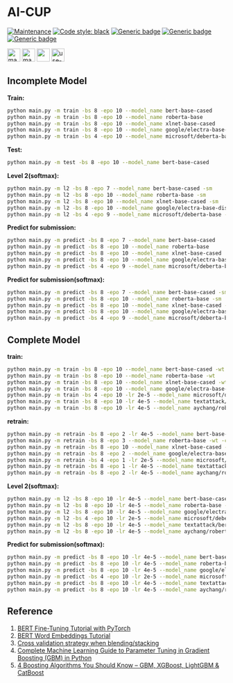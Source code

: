 # AI-CUP

[![Maintenance](https://img.shields.io/badge/Maintained%3F-yes-green.svg)](https://GitHub.com/Naereen/StrapDown.js/graphs/commit-activity)
[![Code style: black](https://img.shields.io/badge/code%20style-black-000000.svg)](https://github.com/psf/black)
[![Generic badge](https://img.shields.io/badge/Model-passing-green.svg)](https://shields.io/)
[![Generic badge](https://img.shields.io/badge/Plotting-passing-green.svg)](https://shields.io/)
[![Generic badge](https://img.shields.io/badge/dataset-passing-green.svg)](https://shields.io/)

[<img src="https://ForTheBadge.com/images/badges/made-with-python.svg" alt="made with python" width="" height="30px">](https://www.python.org/)
[<img src="https://img.shields.io/badge/Made%20with-Jupyter-orange?style=for-the-badge&logo=Jupyter" alt="made with jupyter" width="px" height="30px">](https://jupyter.org/try)
[<img src="https://img.shields.io/badge/PyTorch-%23EE4C2C.svg?style=for-the-badge&logo=PyTorch&logoColor=white" width="px" height="30px">](https://pytorch.org/)
[<img src="https://ForTheBadge.com/images/badges/uses-git.svg" alt="use-git" width="px" height="30px">](https://git-scm.com/)

## Incomplete Model

**Train:**

```bash
python main.py -m train -bs 8 -epo 10 --model_name bert-base-cased
python main.py -m train -bs 8 -epo 10 --model_name roberta-base
python main.py -m train -bs 8 -epo 10 --model_name xlnet-base-cased
python main.py -m train -bs 8 -epo 10 --model_name google/electra-base-discriminator
python main.py -m train -bs 4 -epo 10 --model_name microsoft/deberta-base
```

**Test:**

```bash
python main.py -m test -bs 8 -epo 10 --model_name bert-base-cased
```

<!-- **Level 2:**

```bash
python main.py -m l2 -bs 8 -epo 7 --model_name bert-base-cased
python main.py -m l2 -bs 8 -epo 10 --model_name roberta-base
python main.py -m l2 -bs 8 -epo 10 --model_name xlnet-base-cased
python main.py -m l2 -bs 8 -epo 10 --model_name google/electra-base-discriminator
python main.py -m l2 -bs 4 -epo 9 --model_name microsoft/deberta-base
``` -->

**Level 2(softmax):**

```bash
python main.py -m l2 -bs 8 -epo 7 --model_name bert-base-cased -sm
python main.py -m l2 -bs 8 -epo 10 --model_name roberta-base -sm
python main.py -m l2 -bs 8 -epo 10 --model_name xlnet-base-cased -sm
python main.py -m l2 -bs 8 -epo 10 --model_name google/electra-base-discriminator -sm
python main.py -m l2 -bs 4 -epo 9 --model_name microsoft/deberta-base -sm
```

**Predict for submission:**

```bash
python main.py -m predict -bs 8 -epo 7 --model_name bert-base-cased
python main.py -m predict -bs 8 -epo 10 --model_name roberta-base
python main.py -m predict -bs 8 -epo 10 --model_name xlnet-base-cased
python main.py -m predict -bs 8 -epo 10 --model_name google/electra-base-discriminator
python main.py -m predict -bs 4 -epo 9 --model_name microsoft/deberta-base
```

**Predict for submission(softmax):**

```bash
python main.py -m predict -bs 8 -epo 7 --model_name bert-base-cased -sm
python main.py -m predict -bs 8 -epo 10 --model_name roberta-base -sm
python main.py -m predict -bs 8 -epo 10 --model_name xlnet-base-cased -sm
python main.py -m predict -bs 8 -epo 10 --model_name google/electra-base-discriminator -sm
python main.py -m predict -bs 4 -epo 9 --model_name microsoft/deberta-base -sm
```

## Complete Model

**train:**

```bash
python main.py -m train -bs 8 -epo 10 --model_name bert-base-cased -wt
python main.py -m train -bs 8 -epo 10 --model_name roberta-base -wt
python main.py -m train -bs 8 -epo 10 --model_name xlnet-base-cased -wt # Fail
python main.py -m train -bs 8 -epo 10 --model_name google/electra-base-discriminator -wt
python main.py -m train -bs 4 -epo 10 -lr 2e-5 --model_name microsoft/deberta-base -wt
python main.py -m train -bs 8 -epo 10 -lr 4e-5 --model_name textattack/bert-base-uncased-imdb -wt
python main.py -m train -bs 8 -epo 10 -lr 4e-5 --model_name aychang/roberta-base-imdb -wt
```

**retrain:**

```bash
python main.py -m retrain -bs 8 -epo 2 -lr 4e-5 --model_name bert-base-cased -wt -com
python main.py -m retrain -bs 8 -epo 3 --model_name roberta-base -wt -com
python main.py -m retrain -bs 8 -epo 10 --model_name xlnet-base-cased -wt # Fail
python main.py -m retrain -bs 8 -epo 2 --model_name google/electra-base-discriminator -wt -com
python main.py -m retrain -bs 4 -epo 1 -lr 2e-5 --model_name microsoft/deberta-base -wt -com
python main.py -m retrain -bs 8 -epo 1 -lr 4e-5 --model_name textattack/bert-base-uncased-imdb -wt -com
python main.py -m retrain -bs 8 -epo 2 -lr 4e-5 --model_name aychang/roberta-base-imdb -wt -com
```

**Level 2(softmax):**

```bash
python main.py -m l2 -bs 8 -epo 10 -lr 4e-5 --model_name bert-base-cased -wt -sm
python main.py -m l2 -bs 8 -epo 10 -lr 4e-5 --model_name roberta-base -wt -sm
python main.py -m l2 -bs 8 -epo 10 -lr 4e-5 --model_name google/electra-base-discriminator -wt -sm
python main.py -m l2 -bs 4 -epo 10 -lr 2e-5 --model_name microsoft/deberta-base -wt -sm
python main.py -m l2 -bs 8 -epo 10 -lr 4e-5 --model_name textattack/bert-base-uncased-imdb -wt -sm
python main.py -m l2 -bs 8 -epo 10 -lr 4e-5 --model_name aychang/roberta-base-imdb -wt -sm
```

**Predict for submission(softmax):**

```bash
python main.py -m predict -bs 8 -epo 10 -lr 4e-5 --model_name bert-base-cased -wt -sm
python main.py -m predict -bs 8 -epo 10 -lr 4e-5 --model_name roberta-base -wt -sm
python main.py -m predict -bs 8 -epo 10 -lr 4e-5 --model_name google/electra-base-discriminator -wt -sm
python main.py -m predict -bs 4 -epo 10 -lr 2e-5 --model_name microsoft/deberta-base -wt -sm
python main.py -m predict -bs 8 -epo 10 -lr 4e-5 --model_name textattack/bert-base-uncased-imdb -wt -sm
python main.py -m predict -bs 8 -epo 10 -lr 4e-5 --model_name aychang/roberta-base-imdb -wt -sm
```

## Reference

1. [BERT Fine-Tuning Tutorial with PyTorch](https://mccormickml.com/2019/07/22/BERT-fine-tuning/#a2-weight-decay)
2. [BERT Word Embeddings Tutorial](https://mccormickml.com/2019/05/14/BERT-word-embeddings-tutorial/)
3. [Cross validation strategy when blending/stacking](https://www.kaggle.com/general/18793)
4. [Complete Machine Learning Guide to Parameter Tuning in Gradient Boosting (GBM) in Python](https://www.analyticsvidhya.com/blog/2016/02/complete-guide-parameter-tuning-gradient-boosting-gbm-python/)
5. [4 Boosting Algorithms You Should Know – GBM, XGBoost, LightGBM & CatBoost](https://www.analyticsvidhya.com/blog/2020/02-boosting-algorithms-machine-learning/)

